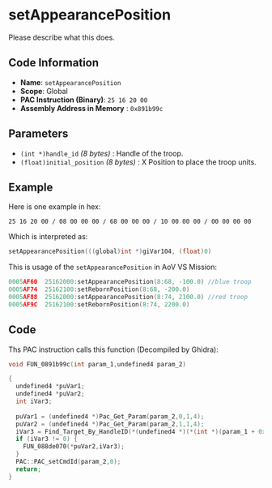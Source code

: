 # setAppearancePosition

Please describe what this does.

## Code Information

- **Name**: `setAppearancePosition`
- **Scope**: Global
- **PAC Instruction (Binary)**: `25 16 20 00`
- **Assembly Address in Memory** : `0x891b99c`

## Parameters

- `(int *)handle_id` *(8 bytes)* : Handle of the troop.
- `(float)initial_position` *(8 bytes)* : X Position to place the troop units.

## Example

Here is one example in hex:

```25 16 20 00 / 08 00 00 00 / 68 00 00 00 / 10 00 00 00 / 00 00 00 00```

Which is interpreted as:

```c
setAppearancePosition(((global)int *)giVar104, (float)0)
```

This is usage of the `setAppearancePosition` in AoV VS Mission:

```c
0005AF60  25162000:setAppearancePosition(8:68, -100.0) //blue troop
0005AF74  25162100:setRebornPosition(8:68, -200.0)
0005AF88  25162000:setAppearancePosition(8:74, 2100.0) //red troop
0005AF9C  25162100:setRebornPosition(8:74, 2200.0)
```

## Code

Ths PAC instruction calls this function (Decompiled by Ghidra):

```c
void FUN_0891b99c(int param_1,undefined4 param_2)

{
  undefined4 *puVar1;
  undefined4 *puVar2;
  int iVar3;
  
  puVar1 = (undefined4 *)Pac_Get_Param(param_2,0,1,4);
  puVar2 = (undefined4 *)Pac_Get_Param(param_2,1,1,4);
  iVar3 = Find_Target_By_HandleID(*(undefined4 *)(*(int *)(param_1 + 0x10) + 0xe8),*puVar1,1);
  if (iVar3 != 0) {
    FUN_088de070(*puVar2,iVar3);
  }
  PAC::PAC_setCmdId(param_2,0);
  return;
}
```


